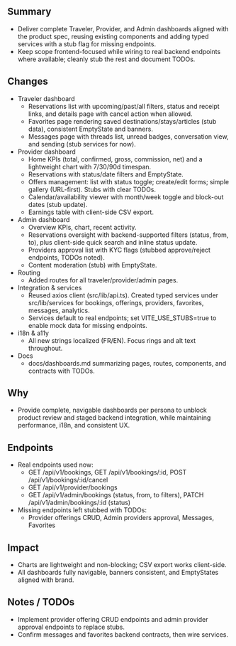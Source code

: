 ## Summary
- Deliver complete Traveler, Provider, and Admin dashboards aligned with the product spec, reusing existing components and adding typed services with a stub flag for missing endpoints.
- Keep scope frontend-focused while wiring to real backend endpoints where available; cleanly stub the rest and document TODOs.

## Changes
- Traveler dashboard
  - Reservations list with upcoming/past/all filters, status and receipt links, and details page with cancel action when allowed.
  - Favorites page rendering saved destinations/stays/articles (stub data), consistent EmptyState and banners.
  - Messages page with threads list, unread badges, conversation view, and sending (stub services for now).
- Provider dashboard
  - Home KPIs (total, confirmed, gross, commission, net) and a lightweight chart with 7/30/90d timespan.
  - Reservations with status/date filters and EmptyState.
  - Offers management: list with status toggle; create/edit forms; simple gallery (URL-first). Stubs with clear TODOs.
  - Calendar/availability viewer with month/week toggle and block-out dates (stub update).
  - Earnings table with client-side CSV export.
- Admin dashboard
  - Overview KPIs, chart, recent activity.
  - Reservations oversight with backend-supported filters (status, from, to), plus client-side quick search and inline status update.
  - Providers approval list with KYC flags (stubbed approve/reject endpoints, TODOs noted).
  - Content moderation (stub) with EmptyState.
- Routing
  - Added routes for all traveler/provider/admin pages.
- Integration & services
  - Reused axios client (src/lib/api.ts). Created typed services under src/lib/services for bookings, offerings, providers, favorites, messages, analytics.
  - Services default to real endpoints; set VITE_USE_STUBS=true to enable mock data for missing endpoints.
- i18n & a11y
  - All new strings localized (FR/EN). Focus rings and alt text throughout.
- Docs
  - docs/dashboards.md summarizing pages, routes, components, and contracts with TODOs.

## Why
- Provide complete, navigable dashboards per persona to unblock product review and staged backend integration, while maintaining performance, i18n, and consistent UX.

## Endpoints
- Real endpoints used now:
  - GET /api/v1/bookings, GET /api/v1/bookings/:id, POST /api/v1/bookings/:id/cancel
  - GET /api/v1/provider/bookings
  - GET /api/v1/admin/bookings (status, from, to filters), PATCH /api/v1/admin/bookings/:id (status)
- Missing endpoints left stubbed with TODOs:
  - Provider offerings CRUD, Admin providers approval, Messages, Favorites

## Impact
- Charts are lightweight and non-blocking; CSV export works client-side.
- All dashboards fully navigable, banners consistent, and EmptyStates aligned with brand.

## Notes / TODOs
- Implement provider offering CRUD endpoints and admin provider approval endpoints to replace stubs.
- Confirm messages and favorites backend contracts, then wire services.
